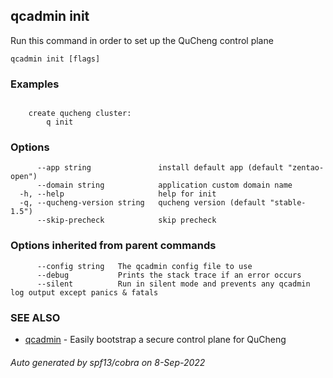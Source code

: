 ## qcadmin init

Run this command in order to set up the QuCheng control plane

```
qcadmin init [flags]
```

### Examples

```

	create qucheng cluster:
		q init

```

### Options

```
      --app string               install default app (default "zentao-open")
      --domain string            application custom domain name
  -h, --help                     help for init
  -q, --qucheng-version string   qucheng version (default "stable-1.5")
      --skip-precheck            skip precheck
```

### Options inherited from parent commands

```
      --config string   The qcadmin config file to use
      --debug           Prints the stack trace if an error occurs
      --silent          Run in silent mode and prevents any qcadmin log output except panics & fatals
```

### SEE ALSO

* [qcadmin](qcadmin.md)	 - Easily bootstrap a secure control plane for QuCheng

###### Auto generated by spf13/cobra on 8-Sep-2022
